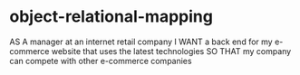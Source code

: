 # object-relational-mapping
AS A manager at an internet retail company I WANT a back end for my e-commerce website that uses the latest technologies SO THAT my company can compete with other e-commerce companies
